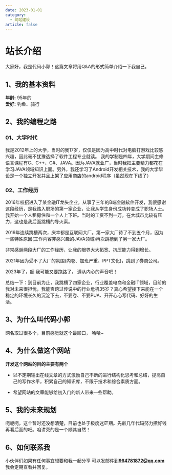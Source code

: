 ```yaml
---
date: 2023-01-01
category:
  - 网站建设
article: false
---
```


# 站长介绍
 
大家好，我是代码小郭！这篇文章将用Q&A的形式简单介绍一下我自己。

## 1、我的基本资料

**年龄:** 95年的 <br/>
**爱好:** 钓鱼、骑行<br/>
## 2、我的编程之路
### 01、大学时代
我是2012年上的大学，当时的我17岁，仅仅是因为高中时代对电脑打游戏比较感兴趣，因此毫不犹豫选择了软件工程专业就读。
我的学制是四年，大学期间主修语言课程有C、C++、C#、JAVA。因为JAVA就业广，当时我把主要精力都花在学习JAVA领域知识上面。另外，我还学习了Android开发相关技术，我的大学毕设是一个独立开发并且上架了应用商店的android程序（虽然现在下线了）<br/>


### 02、工作经历
2016年校招进入了某金融IT龙头企业，从事了三年的B端金融软件开发，我很感谢这段经历，是我踏入职场的第一家企业，让我从学生身份成功转变成了职场人士。我开始一个人租房住和一个人上下班。当时的工资不到一万，在大城市比较有压力，这也是我后面跳槽的导火索。 <br/>

2019年连续跳槽两次，庆幸都是互联网大厂。第一家大厂待了不到五个月，因为一些特殊原因(工作内容非感兴趣的JAVA领域)再次跳槽到了另一家大厂。  

非常感谢两段大厂的工作经历，让我的眼界大大拓宽、抗压能力得到增长。<br/>

2021年因为受不了大厂的氛围(内卷、加班严重、PPT文化)，跳到了券商公司。<br/>

2023年了，额 我可能又要跑路了， 遵从内心的声音吧！

总结一下：到目前为止，我跳槽了四家企业，行业覆盖电商和金融IT领域，目前的我对未来很担忧，我能否跨过传说中的行业危机35岁？真心希望接下来能在一个稳定的环境长久的沉淀下去，不要卷、不要PUA、开开心心写代码、好好的生活。

## 3、为什么叫代码小郭 

网名取过很多个，目前感觉就这个最顺口， 哈哈~

## 4、为什么做这个网站
**开发这个网站的目的主要有两个** <br/>
- 以不定期输出在线文章的方式激励自己不断的进行结构化思考和总结，提高自己的写作水平，积累自己的知识库，不限于技术和综合素质方面。 <br/>

- 希望网站的文章能够给初入门的新人带来一些帮助。 

## 5、我的未来规划
呃呃呃，这个暂时还没想清楚，目前也处于极度迷茫期。先敲几年代码努力攒好钱再看后面的吧。咱讲究的是一个顺其自然！

## 6、如何联系我
小伙伴们如果有任何事宜想要和我一起分享 可以发邮件到**964781872@qq.com** 我会定期查看并回复。